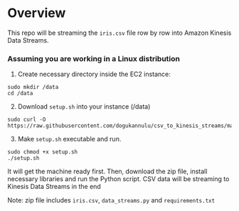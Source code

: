 # Overview

This repo will be streaming the `iris.csv` file row by row into Amazon Kinesis Data Streams.

### Assuming you are working in a Linux distribution

1. Create necessary directory inside the EC2 instance:
````
sudo mkdir /data
cd /data
````

2. Download `setup.sh` into your instance (/data)
````
sudo curl -O https://raw.githubusercontent.com/dogukannulu/csv_to_kinesis_streams/main/setup.sh
````

3. Make `setup.sh` executable and run.

````
sudo chmod +x setup.sh
./setup.sh
````

It will get the machine ready first. Then, download the zip file, install necessary libraries and run the Python script.
CSV data will be streaming to Kinesis Data Streams in the end

Note: zip file includes `iris.csv`, `data_streams.py` and `requirements.txt`
